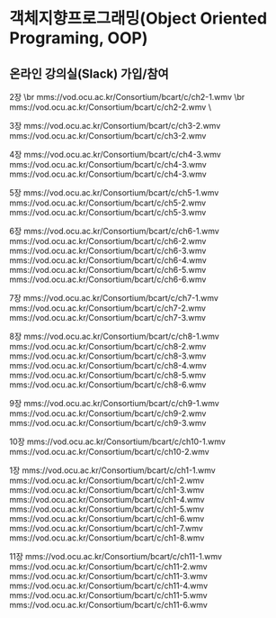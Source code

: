# 객체지향프로그래밍(Object Oriented Programing, OOP)
## 온라인 강의실(Slack) 가입/참여

2장 \br
mms://vod.ocu.ac.kr/Consortium/bcart/c/ch2-1.wmv \br
mms://vod.ocu.ac.kr/Consortium/bcart/c/ch2-2.wmv \\

3장
mms://vod.ocu.ac.kr/Consortium/bcart/c/ch3-2.wmv
mms://vod.ocu.ac.kr/Consortium/bcart/c/ch3-2.wmv

4장
mms://vod.ocu.ac.kr/Consortium/bcart/c/ch4-3.wmv
mms://vod.ocu.ac.kr/Consortium/bcart/c/ch4-3.wmv
mms://vod.ocu.ac.kr/Consortium/bcart/c/ch4-3.wmv

5장
mms://vod.ocu.ac.kr/Consortium/bcart/c/ch5-1.wmv
mms://vod.ocu.ac.kr/Consortium/bcart/c/ch5-2.wmv
mms://vod.ocu.ac.kr/Consortium/bcart/c/ch5-3.wmv

6장
mms://vod.ocu.ac.kr/Consortium/bcart/c/ch6-1.wmv
mms://vod.ocu.ac.kr/Consortium/bcart/c/ch6-2.wmv
mms://vod.ocu.ac.kr/Consortium/bcart/c/ch6-3.wmv
mms://vod.ocu.ac.kr/Consortium/bcart/c/ch6-4.wmv
mms://vod.ocu.ac.kr/Consortium/bcart/c/ch6-5.wmv
mms://vod.ocu.ac.kr/Consortium/bcart/c/ch6-6.wmv

7장
mms://vod.ocu.ac.kr/Consortium/bcart/c/ch7-1.wmv
mms://vod.ocu.ac.kr/Consortium/bcart/c/ch7-2.wmv
mms://vod.ocu.ac.kr/Consortium/bcart/c/ch7-3.wmv

8장
mms://vod.ocu.ac.kr/Consortium/bcart/c/ch8-1.wmv
mms://vod.ocu.ac.kr/Consortium/bcart/c/ch8-2.wmv
mms://vod.ocu.ac.kr/Consortium/bcart/c/ch8-3.wmv
mms://vod.ocu.ac.kr/Consortium/bcart/c/ch8-4.wmv
mms://vod.ocu.ac.kr/Consortium/bcart/c/ch8-5.wmv
mms://vod.ocu.ac.kr/Consortium/bcart/c/ch8-6.wmv

9장
mms://vod.ocu.ac.kr/Consortium/bcart/c/ch9-1.wmv
mms://vod.ocu.ac.kr/Consortium/bcart/c/ch9-2.wmv
mms://vod.ocu.ac.kr/Consortium/bcart/c/ch9-3.wmv

10장
mms://vod.ocu.ac.kr/Consortium/bcart/c/ch10-1.wmv
mms://vod.ocu.ac.kr/Consortium/bcart/c/ch10-2.wmv

1장
mms://vod.ocu.ac.kr/Consortium/bcart/c/ch1-1.wmv
mms://vod.ocu.ac.kr/Consortium/bcart/c/ch1-2.wmv
mms://vod.ocu.ac.kr/Consortium/bcart/c/ch1-3.wmv
mms://vod.ocu.ac.kr/Consortium/bcart/c/ch1-4.wmv
mms://vod.ocu.ac.kr/Consortium/bcart/c/ch1-5.wmv
mms://vod.ocu.ac.kr/Consortium/bcart/c/ch1-6.wmv
mms://vod.ocu.ac.kr/Consortium/bcart/c/ch1-7.wmv
mms://vod.ocu.ac.kr/Consortium/bcart/c/ch1-8.wmv

11장
mms://vod.ocu.ac.kr/Consortium/bcart/c/ch11-1.wmv
mms://vod.ocu.ac.kr/Consortium/bcart/c/ch11-2.wmv
mms://vod.ocu.ac.kr/Consortium/bcart/c/ch11-3.wmv
mms://vod.ocu.ac.kr/Consortium/bcart/c/ch11-4.wmv
mms://vod.ocu.ac.kr/Consortium/bcart/c/ch11-5.wmv
mms://vod.ocu.ac.kr/Consortium/bcart/c/ch11-6.wmv
